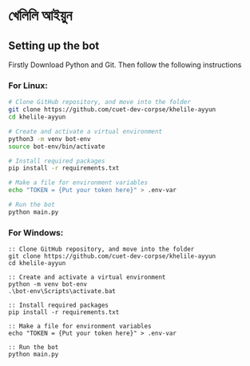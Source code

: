 # খেলিলি আইয়ুন

## Setting up the bot

Firstly Download Python and Git. Then follow the following instructions
### For Linux:
```bash
# Clone GitHub repository, and move into the folder
git clone https://github.com/cuet-dev-corpse/khelile-ayyun
cd khelile-ayyun

# Create and activate a virtual environment
python3 -m venv bot-env
source bot-env/bin/activate

# Install required packages
pip install -r requirements.txt

# Make a file for environment variables
echo "TOKEN = {Put your token here}" > .env-var

# Run the bot
python main.py
```
### For Windows:
```batch
:: Clone GitHub repository, and move into the folder
git clone https://github.com/cuet-dev-corpse/khelile-ayyun
cd khelile-ayyun

:: Create and activate a virtual environment
python -m venv bot-env
.\bot-env\Scripts\activate.bat

:: Install required packages
pip install -r requirements.txt

:: Make a file for environment variables
echo "TOKEN = {Put your token here}" > .env-var

:: Run the bot
python main.py
```